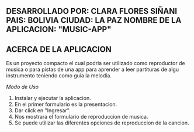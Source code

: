 DESARROLLADO POR: CLARA FLORES SIÑANI
PAIS: BOLIVIA
CIUDAD: LA PAZ
NOMBRE DE LA APLICACION: "MUSIC-APP"
-------------------------------------------------------
****************ACERCA DE LA APLICACION****************
-------------------------------------------------------
Es un proyecto compacto el cual podria ser utilizado 
como reproductor de musica o para pistas de una app 
para aprender a leer partituras de algu instrumento 
teniendo como guia la melodia.

*Modo de Uso*
1. Instalar y ejecutar la aplicacion.
2. En el primer formulario es la presentacion.
3. Dar click en "Ingresar".
4. Nos mostrara el formulario de reproduccion de musica.
5. Se puede utilizar las diferentes opciones de reproduccion de la cancion.